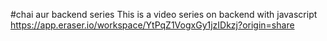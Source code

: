 #chai aur backend series
This is a video series on backend with javascript
https://app.eraser.io/workspace/YtPqZ1VogxGy1jzIDkzj?origin=share